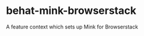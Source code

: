 behat-mink-browserstack
=======================

A feature context which sets up Mink for Browserstack
